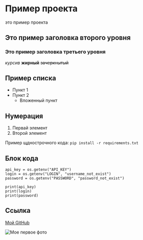 # Пример проекта
это пример проекта

## Это пример заголовка второго уровня
### Это пример заголовка третьего уровня


*курсив*
**жирный**
~~зачеркнытый~~


## Пример списка

- Пункт 1
- Пункт 2
    - Вложенный пункт

##  Нумерация    

1. Первай элемент
2. Второй элемент

Пример щднострочного кода: `pip install -r requirements.txt`

## Блок кода

```
api_key = os.getenv("API_KEY")
login = os.getenv("LOGIN", "username_not_exist")
password = os.getenv("PASSWORD", "password_not_exist") 

print(api_key)
print(login)
print(password)
```

## Ссылка

[Мой GitHub](https://github.com/AlexanderAstpov)

![Мое первое фото](https://upload.wikimedia.org/wikipedia/commons/f/f5/Bullterrierrouge_femelle.jpg)